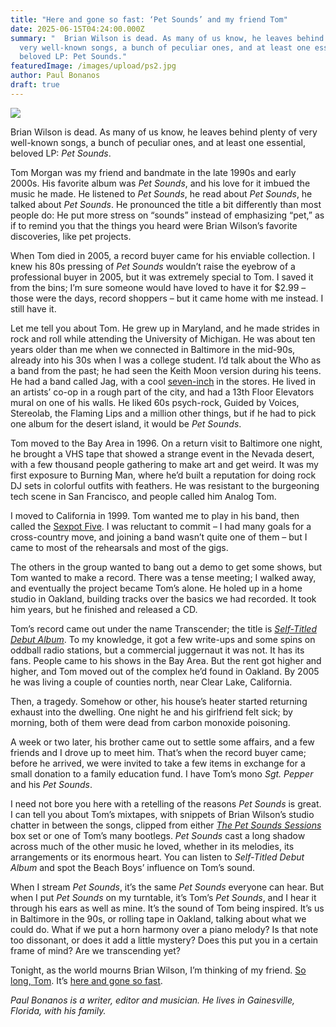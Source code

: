```yaml
---
title: "Here and gone so fast: ‘Pet Sounds’ and my friend Tom"
date: 2025-06-15T04:24:00.000Z
summary: "  Brian Wilson is dead. As many of us know, he leaves behind plenty of
  very well-known songs, a bunch of peculiar ones, and at least one essential,
  beloved LP: Pet Sounds."
featuredImage: /images/upload/ps2.jpg
author: Paul Bonanos
draft: true
---
```

![](/images/upload/ps2.jpg)



Brian Wilson is dead. As many of us know, he leaves behind plenty of very well-known songs, a bunch of peculiar ones, and at least one essential, beloved LP: *Pet Sounds*.

Tom Morgan was my friend and bandmate in the late 1990s and early 2000s. His favorite album was *Pet Sounds*, and his love for it imbued the music he made. He listened to *Pet Sounds*, he read about *Pet Sounds*, he talked about *Pet Sounds*. He pronounced the title a bit differently than most people do: He put more stress on “sounds” instead of emphasizing “pet,” as if to remind you that the things you heard were Brian Wilson’s favorite discoveries, like pet projects.

When Tom died in 2005, a record buyer came for his enviable collection. I knew his 80s pressing of *Pet Sounds* wouldn’t raise the eyebrow of a professional buyer in 2005, but it was extremely special to Tom. I saved it from the bins; I’m sure someone would have loved to have it for $2.99 – those were the days, record shoppers – but it came home with me instead. I still have it.

Let me tell you about Tom. He grew up in Maryland, and he made strides in rock and roll while attending the University of Michigan. He was about ten years older than me when we connected in Baltimore in the mid-90s, already into his 30s when I was a college student. I’d talk about the Who as a band from the past; he had seen the Keith Moon version during his teens. He had a band called Jag, with a cool [seven-inch](https://www.discogs.com/release/1836046-Jag-Sweet-Movie) in the stores. He lived in an artists’ co-op in a rough part of the city, and had a 13th Floor Elevators mural on one of his walls. He liked 60s psych-rock, Guided by Voices, Stereolab, the Flaming Lips and a million other things, but if he had to pick one album for the desert island, it would be *Pet Sounds*.

Tom moved to the Bay Area in 1996. On a return visit to Baltimore one night, he brought a VHS tape that showed a strange event in the Nevada desert, with a few thousand people gathering to make art and get weird. It was my first exposure to Burning Man, where he’d built a reputation for doing rock DJ sets in colorful outfits with feathers. He was resistant to the burgeoning tech scene in San Francisco, and people called him Analog Tom.

I moved to California in 1999. Tom wanted me to play in his band, then called the [Sexpot Five](https://www.flickr.com/photos/laughingsquid/albums/72157624365770955/with/4792535984). I was reluctant to commit – I had many goals for a cross-country move, and joining a band wasn’t quite one of them – but I came to most of the rehearsals and most of the gigs.

The others in the group wanted to bang out a demo to get some shows, but Tom wanted to make a record. There was a tense meeting; I walked away, and eventually the project became Tom’s alone. He holed up in a home studio in Oakland, building tracks over the basics we had recorded. It took him years, but he finished and released a CD.

Tom’s record came out under the name Transcender; the title is *[Self-Titled Debut Album](https://www.discogs.com/release/3828179-Transcender-Self-Titled-Debut-Album)*. To my knowledge, it got a few write-ups and some spins on oddball radio stations, but a commercial juggernaut it was not. It has its fans. People came to his shows in the Bay Area. But the rent got higher and higher, and Tom moved out of the complex he’d found in Oakland. By 2005 he was living a couple of counties north, near Clear Lake, California.

Then, a tragedy. Somehow or other, his house’s heater started returning exhaust into the dwelling. One night he and his girlfriend felt sick; by morning, both of them were dead from carbon monoxide poisoning.

A week or two later, his brother came out to settle some affairs, and a few friends and I drove up to meet him. That’s when the record buyer came; before he arrived, we were invited to take a few items in exchange for a small donation to a family education fund. I have Tom’s mono *Sgt. Pepper* and his *Pet Sounds*.

I need not bore you here with a retelling of the reasons *Pet Sounds* is great. I can tell you about Tom’s mixtapes, with snippets of Brian Wilson’s studio chatter in between the songs, clipped from either *[The Pet Sounds Sessions](https://www.discogs.com/master/176805-The-Beach-Boys-The-Pet-Sounds-Sessions)* box set or one of Tom’s many bootlegs. *Pet Sounds* cast a long shadow across much of the other music he loved, whether in its melodies, its arrangements or its enormous heart. You can listen to *Self-Titled Debut Album* and spot the Beach Boys’ influence on Tom’s sound.

When I stream *Pet Sounds*, it’s the same *Pet Sounds* everyone can hear. But when I put *Pet Sounds* on my turntable, it’s Tom’s *Pet Sounds*, and I hear it through his ears as well as mine. It’s the sound of Tom being inspired. It’s us in Baltimore in the 90s, or rolling tape in Oakland, talking about what we could do. What if we put a horn harmony over a piano melody? Is that note too dissonant, or does it add a little mystery? Does this put you in a certain frame of mind? Are we transcending yet?

Tonight, as the world mourns Brian Wilson, I’m thinking of my friend. [So long, Tom](https://laughingsquid.com/so-long-tom/). It’s [here and gone so fast](https://www.youtube.com/watch?v=Ef9zt8aCRQo).

*Paul Bonanos is a writer, editor and musician. He lives in Gainesville, Florida, with his family.*
